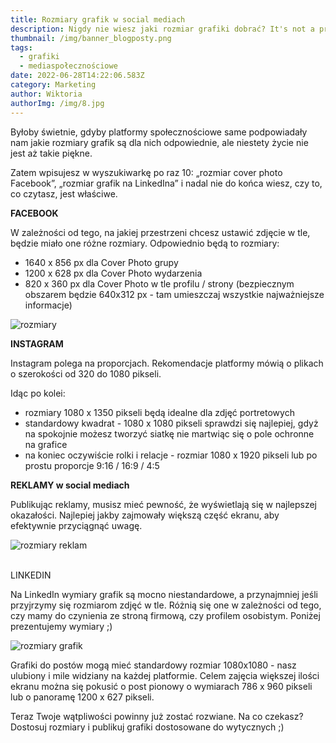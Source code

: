 ```yaml
---
title: Rozmiary grafik w social mediach
description: Nigdy nie wiesz jaki rozmiar grafiki dobrać? It's not a problem anymore!
thumbnail: /img/banner_blogposty.png
tags:
  - grafiki
  - mediaspołecznościowe
date: 2022-06-28T14:22:06.583Z
category: Marketing
author: Wiktoria
authorImg: /img/8.jpg
---
```

Byłoby świetnie, gdyby platformy społecznościowe same podpowiadały nam jakie rozmiary grafik są dla nich odpowiednie, ale niestety życie nie jest aż takie piękne. 

Zatem wpisujesz w wyszukiwarkę po raz 10: „rozmiar cover photo Facebook”, „rozmiar grafik na LinkedIna” i nadal nie do końca wiesz, czy to, co czytasz, jest właściwe. 

**FACEBOOK**

W zależności od tego, na jakiej przestrzeni chcesz ustawić zdjęcie w tle, będzie miało one różne rozmiary. Odpowiednio będą to rozmiary: 

* 1640 x 856 px dla Cover Photo grupy 
* 1200 x 628 px dla Cover Photo wydarzenia 
* 820 x 360 px dla Cover Photo w tle profilu / strony (bezpiecznym obszarem będzie 640x312 px - tam umieszczaj wszystkie najważniejsze informacje)

![rozmiary ](/img/3.png "Zdjęcie w tle - facebook")

**INSTAGRAM**

Instagram polega na proporcjach. Rekomendacje platformy mówią o plikach o szerokości od 320 do 1080 pikseli. 

Idąc po kolei: 

* rozmiary 1080 x 1350 pikseli będą idealne dla zdjęć portretowych
* standardowy kwadrat - 1080 x 1080 pikseli sprawdzi się najlepiej, gdyż na spokojnie możesz tworzyć siatkę nie martwiąc się o pole ochronne na grafice
* na koniec oczywiście rolki i relacje - rozmiar 1080 x 1920 pikseli lub po prostu proporcje 9:16 / 16:9 / 4:5



**REKLAMY w social mediach**

Publikując reklamy, musisz mieć pewność, że wyświetlają się w najlepszej okazałości. Najlepiej jakby zajmowały większą część ekranu, aby efektywnie przyciągnąć uwagę. 

![rozmiary reklam](/img/4.png "Grafiki reklamowe - wymiary")

\
LINKEDIN

Na LinkedIn wymiary grafik są mocno niestandardowe, a przynajmniej jeśli przyjrzymy się rozmiarom zdjęć w tle. Różnią się one w zależności od tego, czy mamy do czynienia ze stroną firmową, czy profilem osobistym. Poniżej prezentujemy wymiary ;)

![rozmiary grafik](/img/5.png "Zdjęcie w tle - linkedin")

Grafiki do postów mogą mieć standardowy rozmiar 1080x1080 - nasz ulubiony i mile widziany na każdej platformie. Celem zajęcia większej ilości ekranu można się pokusić o post pionowy o wymiarach 786 x 960 pikseli lub o panoramę 1200 x 627 pikseli. 



Teraz Twoje wątpliwości powinny już zostać rozwiane. Na co czekasz? Dostosuj rozmiary i publikuj grafiki dostosowane do wytycznych ;)